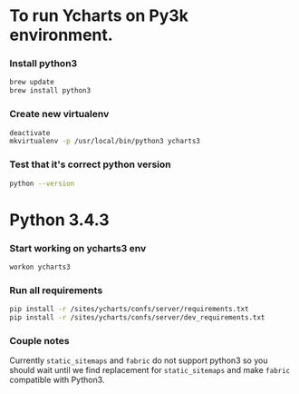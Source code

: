 # To run Ycharts on Py3k environment.

### Install python3
```bash
brew update
brew install python3
```

### Create new virtualenv
```bash
deactivate
mkvirtualenv -p /usr/local/bin/python3 ycharts3
```

### Test that it's correct python version
```bash
python --version
```
# Python 3.4.3

### Start working on ycharts3 env
```bash
workon ycharts3
```

### Run all requirements
```bash
pip install -r /sites/ycharts/confs/server/requirements.txt
pip install -r /sites/ycharts/confs/server/dev_requirements.txt
```

### Couple notes

Currently `static_sitemaps` and `fabric` do not support python3 so
you should wait until we find replacement for `static_sitemaps` and make `fabric`
compatible with Python3.
